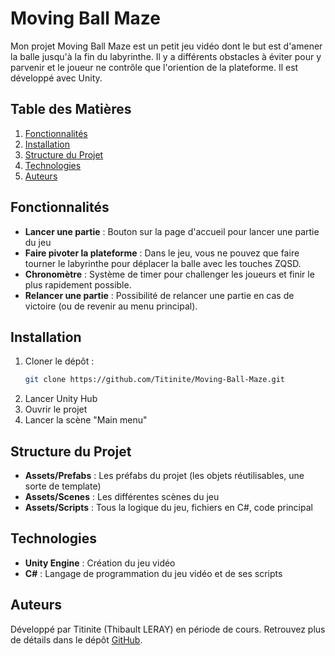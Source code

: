 # Moving Ball Maze

Mon projet Moving Ball Maze est un petit jeu vidéo dont le but est d'amener la balle jusqu'à la fin du labyrinthe. Il y a différents obstacles à éviter pour y parvenir et le joueur ne contrôle que l'oriention de la plateforme. Il est développé avec Unity.

## Table des Matières
1. [Fonctionnalités](#fonctionnalités)
2. [Installation](#installation)
3. [Structure du Projet](#structure-du-projet)
4. [Technologies](#technologies)
5. [Auteurs](#auteurs)


## Fonctionnalités

- **Lancer une partie** : Bouton sur la page d'accueil pour lancer une partie du jeu
- **Faire pivoter la plateforme** : Dans le jeu, vous ne pouvez que faire tourner le labyrinthe pour déplacer la balle avec les touches ZQSD.
- **Chronomètre** : Système de timer pour challenger les joueurs et finir le plus rapidement possible.
- **Relancer une partie** : Possibilité de relancer une partie en cas de victoire (ou de revenir au menu principal).
  

## Installation

1. Cloner le dépôt :
   ```bash
   git clone https://github.com/Titinite/Moving-Ball-Maze.git
   ```
2. Lancer Unity Hub
3. Ouvrir le projet
4. Lancer la scène "Main menu"


## Structure du Projet

- **Assets/Prefabs** : Les préfabs du projet (les objets réutilisables, une sorte de template)
- **Assets/Scenes** : Les différentes scènes du jeu
- **Assets/Scripts** : Tous la logique du jeu, fichiers en C#, code principal


## Technologies

- **Unity Engine** : Création du jeu vidéo
- **C#** : Langage de programmation du jeu vidéo et de ses scripts


## Auteurs
Développé par Titinite (Thibault LERAY) en période de cours. Retrouvez plus de détails dans le dépôt [GitHub](https://github.com/Titinite/Moving-Ball-Maze).
